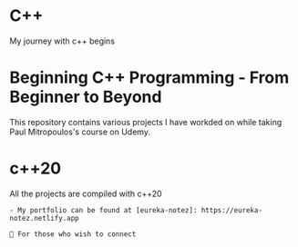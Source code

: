 # C++
 My journey with c++ begins
 
# Beginning C++ Programming - From Beginner to Beyond
 This repository contains various projects I have workded on while taking Paul Mitropoulos's course on Udemy.
 
# c++20
 All the projects are compiled with c++20
 
    - My portfolio can be found at [eureka-notez]: https://eureka-notez.netlify.app
 
    🧐 For those who wish to connect

 
